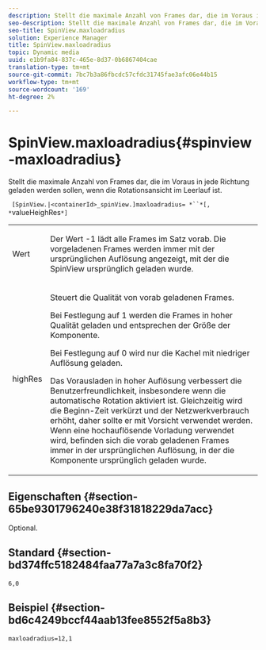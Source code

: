 ```yaml
---
description: Stellt die maximale Anzahl von Frames dar, die im Voraus in jede Richtung geladen werden sollen, wenn die Rotationsansicht im Leerlauf ist.
seo-description: Stellt die maximale Anzahl von Frames dar, die im Voraus in jede Richtung geladen werden sollen, wenn die Rotationsansicht im Leerlauf ist.
seo-title: SpinView.maxloadradius
solution: Experience Manager
title: SpinView.maxloadradius
topic: Dynamic media
uuid: e1b9fa84-837c-465e-8d37-0b6867404cae
translation-type: tm+mt
source-git-commit: 7bc7b3a86fbcdc57cfdc31745fae3afc06e44b15
workflow-type: tm+mt
source-wordcount: '169'
ht-degree: 2%

---
```



# SpinView.maxloadradius{#spinview-maxloadradius}

Stellt die maximale Anzahl von Frames dar, die im Voraus in jede Richtung geladen werden sollen, wenn die Rotationsansicht im Leerlauf ist.

` [SpinView.|<containerId>_spinView.]maxloadradius= *``*[, *`valueHeighRes`*]`

<table id="table_06BEA037FA82467CAA88D1CA62AE972E"> 
 <tbody> 
  <tr> 
   <td colname="col1"> <p> <span class="codeph"><span class="varname"> Wert</span></span> </p> </td> 
   <td colname="col2"> <p> Der Wert <span class="codeph"> -1</span> lädt alle Frames im Satz vorab. Die vorgeladenen Frames werden immer mit der ursprünglichen Auflösung angezeigt, mit der die SpinView ursprünglich geladen wurde. </p> </td> 
  </tr> 
  <tr> 
   <td colname="col1"> <p><span class="codeph"><span class="varname"> highRes</span></span> </p> </td> 
   <td colname="col2"> <p> Steuert die Qualität von vorab geladenen Frames. </p> <p>Bei Festlegung auf <span class="codeph"> 1</span> werden die Frames in hoher Qualität geladen und entsprechen der Größe der Komponente. </p> <p>Bei Festlegung auf <span class="codeph"> 0</span> wird nur die Kachel mit niedriger Auflösung geladen. </p> <p>Das Vorausladen in hoher Auflösung verbessert die Benutzerfreundlichkeit, insbesondere wenn die automatische Rotation aktiviert ist. Gleichzeitig wird die Beginn-Zeit verkürzt und der Netzwerkverbrauch erhöht, daher sollte er mit Vorsicht verwendet werden. Wenn eine hochauflösende Vorladung verwendet wird, befinden sich die vorab geladenen Frames immer in der ursprünglichen Auflösung, in der die Komponente ursprünglich geladen wurde. </p> </td> 
  </tr> 
 </tbody> 
</table>

## Eigenschaften {#section-65be9301796240e38f31818229da7acc}

Optional.

## Standard {#section-bd374ffc5182484faa77a7a3c8fa70f2}

`6,0`

## Beispiel {#section-bd6c4249bccf44aab13fee8552f5a8b3}

`maxloadradius=12,1`
